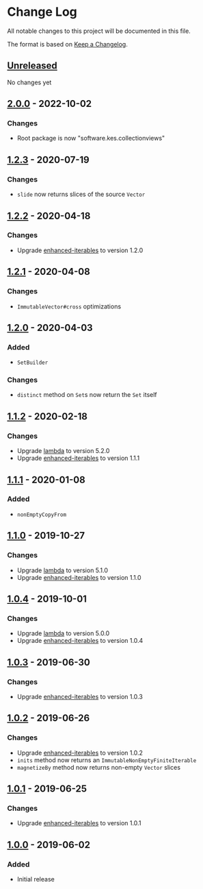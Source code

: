 # Change Log

All notable changes to this project will be documented in this file.

The format is based on [Keep a Changelog](http://keepachangelog.com/).

## [Unreleased]

No changes yet

## [2.0.0] - 2022-10-02

### Changes

- Root package is now "software.kes.collectionviews"

## [1.2.3] - 2020-07-19

### Changes

- `slide` now returns slices of the source `Vector`

## [1.2.2] - 2020-04-18

### Changes

- Upgrade [enhanced-iterables](https://github.com/kschuetz/enhanced-iterables) to version 1.2.0

## [1.2.1] - 2020-04-08
### Changes
- `ImmutableVector#cross` optimizations

## [1.2.0] - 2020-04-03
### Added
- `SetBuilder`

### Changes
- `distinct` method on `Set`s now return the `Set` itself 

## [1.1.2] - 2020-02-18
### Changes
- Upgrade [lambda](https://github.com/palatable/lambda) to version 5.2.0
- Upgrade [enhanced-iterables](https://github.com/kschuetz/enhanced-iterables) to version 1.1.1

## [1.1.1] - 2020-01-08
### Added
- `nonEmptyCopyFrom`

## [1.1.0] - 2019-10-27
### Changes
- Upgrade [lambda](https://github.com/palatable/lambda) to version 5.1.0
- Upgrade [enhanced-iterables](https://github.com/kschuetz/enhanced-iterables) to version 1.1.0

## [1.0.4] - 2019-10-01
### Changes
- Upgrade [lambda](https://github.com/palatable/lambda) to version 5.0.0
- Upgrade [enhanced-iterables](https://github.com/kschuetz/enhanced-iterables) to version 1.0.4

## [1.0.3] - 2019-06-30
### Changes
- Upgrade [enhanced-iterables](https://github.com/kschuetz/enhanced-iterables) to version 1.0.3

## [1.0.2] - 2019-06-26
### Changes
- Upgrade [enhanced-iterables](https://github.com/kschuetz/enhanced-iterables) to version 1.0.2
- `inits` method now returns an `ImmutableNonEmptyFiniteIterable`
- `magnetizeBy` method now returns non-empty `Vector` slices

## [1.0.1] - 2019-06-25

### Changes

- Upgrade [enhanced-iterables](https://github.com/kschuetz/enhanced-iterables) to version 1.0.1

## [1.0.0] - 2019-06-02

### Added

- Initial release

[Unreleased]: https://github.com/kschuetz/collection-views/compare/collection-views-2.0.0...HEAD

[2.0.0]: https://github.com/kschuetz/collection-views/compare/collection-views-1.2.3...collection-views-2.0.0

[1.2.3]: https://github.com/kschuetz/collection-views/compare/collection-views-1.2.2...collection-views-1.2.3

[1.2.2]: https://github.com/kschuetz/collection-views/compare/collection-views-1.2.1...collection-views-1.2.2

[1.2.1]: https://github.com/kschuetz/collection-views/compare/collection-views-1.2.0...collection-views-1.2.1

[1.2.0]: https://github.com/kschuetz/collection-views/compare/collection-views-1.1.2...collection-views-1.2.0

[1.1.2]: https://github.com/kschuetz/collection-views/compare/collection-views-1.1.1...collection-views-1.1.2

[1.1.1]: https://github.com/kschuetz/collection-views/compare/collection-views-1.1.0...collection-views-1.1.1

[1.1.0]: https://github.com/kschuetz/collection-views/compare/collection-views-1.0.4...collection-views-1.1.0

[1.0.4]: https://github.com/kschuetz/collection-views/compare/collection-views-1.0.3...collection-views-1.0.4

[1.0.3]: https://github.com/kschuetz/collection-views/compare/collection-views-1.0.2...collection-views-1.0.3

[1.0.2]: https://github.com/kschuetz/collection-views/compare/collection-views-1.0.1...collection-views-1.0.2
[1.0.1]: https://github.com/kschuetz/collection-views/compare/collection-views-1.0.0...collection-views-1.0.1
[1.0.0]: https://github.com/kschuetz/collection-views/commits/collection-views-1.0.0
